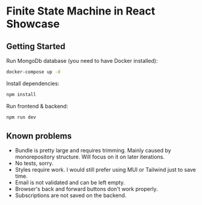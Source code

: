 # Finite State Machine in React Showcase

## Getting Started

Run MongoDb database (you need to have Docker installed):

```sh
docker-compose up -d
```

Install dependencies:

```sh
npm install
```

Run frontend & backend:

```sh
npm run dev
```

## Known problems

- Bundle is pretty large and requires trimming. Mainly caused by monorepository structure. Will focus on it on later iterations.
- No tests, sorry.
- Styles require work. I would still prefer using MUI or Tailwind just to save time.
- Email is not validated and can be left empty.
- Browser's back and forward buttons don't work properly.
- Subscriptions are not saved on the backend.
